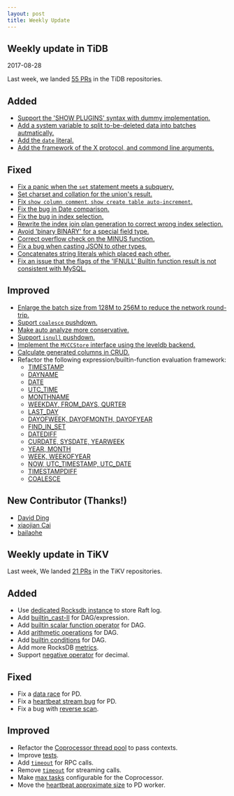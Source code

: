 ```yaml
---
layout: post
title: Weekly Update
---
```

## Weekly update in TiDB

2017-08-28

Last week, we landed [55 PRs](https://github.com/pingcap/tidb/pulls?utf8=%E2%9C%93&q=is%3Apr%20is%3Amerged%20merged%3A2017-08-21..2017-08-27%20) in the TiDB repositories.

## Added
* [Support the 'SHOW PLUGINS' syntax with dummy implementation.](https://github.com/pingcap/tidb/pull/4278)
* [Add a system variable to split to-be-deleted data into batches autmatically.](https://github.com/pingcap/tidb/pull/4256)
* [Add the `date` literal.](https://github.com/pingcap/tidb/pull/4046)
* [Add the framework of the X protocol, and commond line arguments.](https://github.com/pingcap/tidb/pull/3618)

## Fixed
* [Fix a panic when the `set` statement meets a subquery.](https://github.com/pingcap/tidb/pull/4326)
* [Set charset and collation for the union's result.](https://github.com/pingcap/tidb/pull/4322/files)
* [Fix `show column comment`, `show create table auto-increment`.](https://github.com/pingcap/tidb/pull/4303)
* [Fix the bug in Date comparison.](https://github.com/pingcap/tidb/pull/4294)
* [Fix the bug in index selection.](https://github.com/pingcap/tidb/pull/4286)
* [Rewrite the index join plan generation to correct wrong index selection.](https://github.com/pingcap/tidb/pull/4274)
* [Avoid 'binary BINARY' for a special field type.](https://github.com/pingcap/tidb/pull/4272)
* [Correct overflow check on the MINUS function.](https://github.com/pingcap/tidb/pull/4266/files)
* [Fix a bug when casting JSON to other types.](https://github.com/pingcap/tidb/pull/4265)
* [Concatenates string literals which placed each other.](https://github.com/pingcap/tidb/pull/4252)
* [Fix an issue that the flags of the 'IFNULL' Builtin function result is not consistent with MySQL.](https://github.com/pingcap/tidb/pull/4158)

## Improved
* [Enlarge the batch size from 128M to 256M to reduce the network round-trip.](https://github.com/pingcap/tidb/pull/4315)
* [Suport `coalesce` pushdown.](https://github.com/pingcap/tidb/pull/4288)
* [Make auto analyze more conservative.](https://github.com/pingcap/tidb/pull/4284)
* [Support `isnull` pushdown.](https://github.com/pingcap/tidb/pull/4260)
* [Implement the `MVCCStore` interface using the leveldb backend.](https://github.com/pingcap/tidb/pull/3970)
* [Calculate generated columns in CRUD.](https://github.com/pingcap/tidb/pull/3951)
* Refactor the following expression/builtin-function evaluation framework:
  - [TIMESTAMP](https://github.com/pingcap/tidb/pull/4327)
  - [DAYNAME](https://github.com/pingcap/tidb/pull/4317)
  - [DATE](https://github.com/pingcap/tidb/pull/4314)
  - [UTC_TIME](https://github.com/pingcap/tidb/pull/4304)
  - [MONTHNAME](https://github.com/pingcap/tidb/pull/4300)
  - [WEEKDAY, FROM_DAYS, QURTER](https://github.com/pingcap/tidb/pull/4298)
  - [LAST_DAY](https://github.com/pingcap/tidb/pull/4290)
  - [DAYOFWEEK, DAYOFMONTH, DAYOFYEAR](https://github.com/pingcap/tidb/pull/4283)
  - [FIND_IN_SET](https://github.com/pingcap/tidb/pull/4247)
  - [DATEDIFF](https://github.com/pingcap/tidb/pull/4212)
  - [CURDATE, SYSDATE, YEARWEEK](https://github.com/pingcap/tidb/pull/4211)
  - [YEAR, MONTH](https://github.com/pingcap/tidb/pull/4210)
  - [WEEK, WEEKOFYEAR](https://github.com/pingcap/tidb/pull/4208)
  - [NOW, UTC_TIMESTAMP, UTC_DATE](https://github.com/pingcap/tidb/pull/4206)
  - [TIMESTAMPDIFF](https://github.com/pingcap/tidb/pull/4184)
  - [COALESCE](https://github.com/pingcap/tidb/pull/4157)

## New Contributor (Thanks!)
* [David Ding](https://github.com/dantin)
* [xiaojian Cai](https://github.com/mccxj)
* [bailaohe](https://github.com/bailaohe)

## Weekly update in TiKV

Last week, We landed [21 PRs](https://github.com/search?utf8=%E2%9C%93&q=repo%3Apingcap%2Ftikv+repo%3Apingcap%2Fpd+is%3Apr+is%3Amerged+merged%3A2017-08-20..2017-08-26&type=Issues) in the TiKV repositories.

## Added

* Use [dedicated Rocksdb instance](https://github.com/pingcap/tikv/pull/2054) to store Raft log.
* Add [builtin_cast-II](https://github.com/pingcap/tikv/pull/2172) for DAG/expression.
* Add [builtin scalar function operator](https://github.com/pingcap/tikv/pull/2188) for DAG.
* Add [arithmetic operations](https://github.com/pingcap/tikv/pull/2189) for DAG.
* Add [builtin conditions](https://github.com/pingcap/tikv/pull/2198) for DAG.
* Add more RocksDB [metrics](https://github.com/pingcap/tikv/pull/2201).
* Support [negative operator](https://github.com/pingcap/tikv/pull/2210) for decimal.

## Fixed

* Fix a [data race](https://github.com/pingcap/pd/pull/706) for PD.
* Fix a [heartbeat stream bug](https://github.com/pingcap/pd/pull/709) for PD.
* Fix a bug with [reverse scan](https://github.com/pingcap/tikv/pull/2204).

## Improved

* Refactor the [Coprocessor thread pool](https://github.com/pingcap/tikv/pull/2152) to pass contexts.
* Improve [tests](https://github.com/pingcap/pd/pull/707).
* Add [`timeout`](https://github.com/pingcap/pd/pull/710) for RPC calls.
* Remove [`timeout`](https://github.com/pingcap/pd/pull/711) for streaming calls.
* Make [max tasks](https://github.com/pingcap/tikv/pull/2203) configurable for the Coprocessor.
* Move the [heartbeat approximate size](https://github.com/pingcap/tikv/pull/2205) to PD worker.